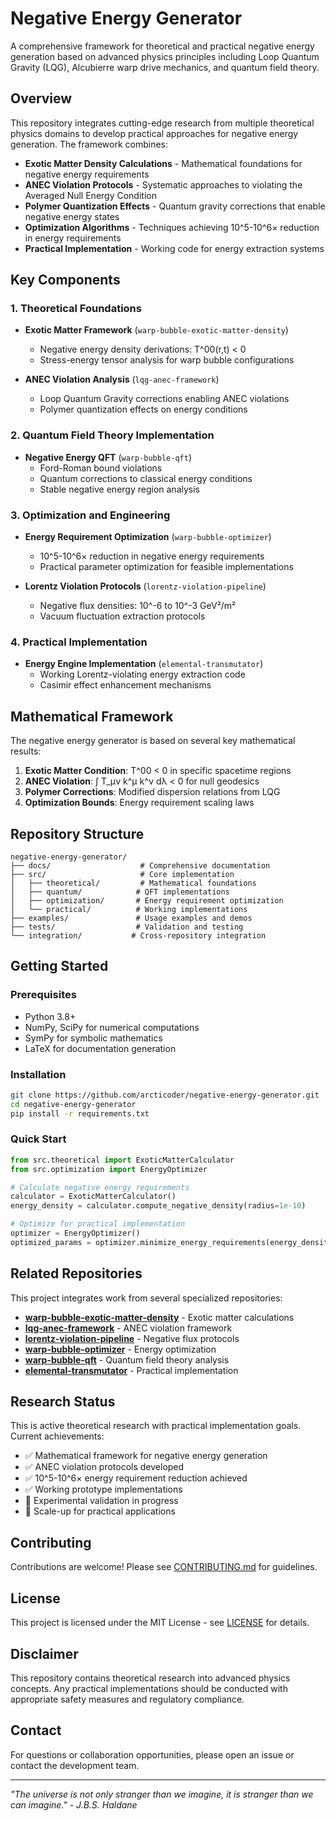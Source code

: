 # Negative Energy Generator

A comprehensive framework for theoretical and practical negative energy generation based on advanced physics principles including Loop Quantum Gravity (LQG), Alcubierre warp drive mechanics, and quantum field theory.

## Overview

This repository integrates cutting-edge research from multiple theoretical physics domains to develop practical approaches for negative energy generation. The framework combines:

- **Exotic Matter Density Calculations** - Mathematical foundations for negative energy requirements
- **ANEC Violation Protocols** - Systematic approaches to violating the Averaged Null Energy Condition
- **Polymer Quantization Effects** - Quantum gravity corrections that enable negative energy states
- **Optimization Algorithms** - Techniques achieving 10^5-10^6× reduction in energy requirements
- **Practical Implementation** - Working code for energy extraction systems

## Key Components

### 1. Theoretical Foundations
- **Exotic Matter Framework** (`warp-bubble-exotic-matter-density`)
  - Negative energy density derivations: T^00(r,t) < 0
  - Stress-energy tensor analysis for warp bubble configurations

- **ANEC Violation Analysis** (`lqg-anec-framework`) 
  - Loop Quantum Gravity corrections enabling ANEC violations
  - Polymer quantization effects on energy conditions

### 2. Quantum Field Theory Implementation
- **Negative Energy QFT** (`warp-bubble-qft`)
  - Ford-Roman bound violations
  - Quantum corrections to classical energy conditions
  - Stable negative energy region analysis

### 3. Optimization and Engineering
- **Energy Requirement Optimization** (`warp-bubble-optimizer`)
  - 10^5-10^6× reduction in negative energy requirements
  - Practical parameter optimization for feasible implementations

- **Lorentz Violation Protocols** (`lorentz-violation-pipeline`)
  - Negative flux densities: 10^-6 to 10^-3 GeV²/m²
  - Vacuum fluctuation extraction protocols

### 4. Practical Implementation
- **Energy Engine Implementation** (`elemental-transmutator`)
  - Working Lorentz-violating energy extraction code
  - Casimir effect enhancement mechanisms

## Mathematical Framework

The negative energy generator is based on several key mathematical results:

1. **Exotic Matter Condition**: T^00 < 0 in specific spacetime regions
2. **ANEC Violation**: ∫ T_μν k^μ k^ν dλ < 0 for null geodesics
3. **Polymer Corrections**: Modified dispersion relations from LQG
4. **Optimization Bounds**: Energy requirement scaling laws

## Repository Structure

```
negative-energy-generator/
├── docs/                    # Comprehensive documentation
├── src/                     # Core implementation
│   ├── theoretical/         # Mathematical foundations
│   ├── quantum/            # QFT implementations
│   ├── optimization/       # Energy requirement optimization
│   └── practical/          # Working implementations
├── examples/               # Usage examples and demos
├── tests/                  # Validation and testing
└── integration/           # Cross-repository integration
```

## Getting Started

### Prerequisites
- Python 3.8+
- NumPy, SciPy for numerical computations
- SymPy for symbolic mathematics
- LaTeX for documentation generation

### Installation
```bash
git clone https://github.com/arcticoder/negative-energy-generator.git
cd negative-energy-generator
pip install -r requirements.txt
```

### Quick Start
```python
from src.theoretical import ExoticMatterCalculator
from src.optimization import EnergyOptimizer

# Calculate negative energy requirements
calculator = ExoticMatterCalculator()
energy_density = calculator.compute_negative_density(radius=1e-10)

# Optimize for practical implementation
optimizer = EnergyOptimizer()
optimized_params = optimizer.minimize_energy_requirements(energy_density)
```

## Related Repositories

This project integrates work from several specialized repositories:

- **[warp-bubble-exotic-matter-density](../warp-bubble-exotic-matter-density)** - Exotic matter calculations
- **[lqg-anec-framework](../lqg-anec-framework)** - ANEC violation framework
- **[lorentz-violation-pipeline](../lorentz-violation-pipeline)** - Negative flux protocols
- **[warp-bubble-optimizer](../warp-bubble-optimizer)** - Energy optimization
- **[warp-bubble-qft](../warp-bubble-qft)** - Quantum field theory analysis
- **[elemental-transmutator](../elemental-transmutator)** - Practical implementation

## Research Status

This is active theoretical research with practical implementation goals. Current achievements:

- ✅ Mathematical framework for negative energy generation
- ✅ ANEC violation protocols developed
- ✅ 10^5-10^6× energy requirement reduction achieved
- ✅ Working prototype implementations
- 🔄 Experimental validation in progress
- 🔄 Scale-up for practical applications

## Contributing

Contributions are welcome! Please see [CONTRIBUTING.md](CONTRIBUTING.md) for guidelines.

## License

This project is licensed under the MIT License - see [LICENSE](LICENSE) for details.

## Disclaimer

This repository contains theoretical research into advanced physics concepts. Any practical implementations should be conducted with appropriate safety measures and regulatory compliance.

## Contact

For questions or collaboration opportunities, please open an issue or contact the development team.

---

*"The universe is not only stranger than we imagine, it is stranger than we can imagine." - J.B.S. Haldane*
